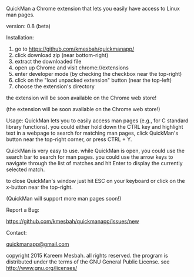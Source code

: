QuickMan
 a Chrome extension that lets you easily have access to Linux man pages.

version: 0.8 (beta)

Installation:
 1. go to https://github.com/kmesbah/quickmanapp/
 2. click download zip (near bottom-right)
 3. extract the downloaded file
 4. open up Chrome and visit chrome://extensions
 5. enter developer mode (by checking the checkbox near the top-right)
 6. click on the "load unpacked extension" button (near the top-left)
 7. choose the extension's directory
 
the extension will be soon available on the Chrome web store!
 
(the extension will be soon available on the Chrome web store!)

Usage:
 QuickMan lets you to easily access man pages (e.g., for C standard library 
 functions). you could either hold down the CTRL key and highlight text in a
 webpage to search for matching man pages, click QuickMan's button near the 
 top-right corner, or press CTRL + Y.
 
 QuickMan is very easy to use. while QuickMan is open, you could use the search 
 bar to search for man pages. you could use the arrow keys to navigate through 
 the list of matches and hit Enter to display the currently selected match.
 
 to close QuickMan's window just hit ESC on your keyboard or click on the
 x-button near the top-right.
 
(QuickMan will support more man pages soon!)
 
 Report a Bug:
 
  https://github.com/kmesbah/quickmanapp/issues/new
 
 Contact:
 
  quickmanapp@gmail.com
  
copyright 2015 Kareem Mesbah. all rights reserved.
the program is distributed under the terms of the GNU General Public License.
see http://www.gnu.org/licenses/
